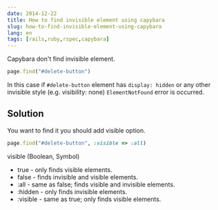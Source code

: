 ```yaml
---
date: 2014-12-22
title: How to find invisible element using capybara
slug: how-to-find-invisible-element-using-capybara
lang: en
tags: [rails,ruby,rspec,capybara]
---
```


Capybara don't find invisible element.

```ruby
page.find("#delete-button")
```

In this case if `#delete-button` element has `display: hidden` or any other invisible style (e.g. visibility: none) `ElementNotFound` error is occurred.

## Solution

You want to find it you should add visible option.

```ruby
page.find("#delete-button", :visible => :all)
```

visible (Boolean, Symbol)

* true - only finds visible elements.
* false - finds invisible and visible elements.
* :all - same as false; finds visible and invisible elements.
* :hidden - only finds invisible elements.
* :visible - same as true; only finds visible elements.
